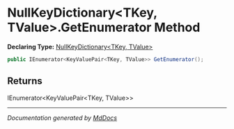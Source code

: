 ﻿# NullKeyDictionary\<TKey, TValue\>.GetEnumerator Method

**Declaring Type:** [NullKeyDictionary\<TKey, TValue\>](../index.md)

```csharp
public IEnumerator<KeyValuePair<TKey, TValue>> GetEnumerator();
```

## Returns

IEnumerator\<KeyValuePair\<TKey, TValue\>\>

___

*Documentation generated by [MdDocs](https://github.com/ap0llo/mddocs)*

